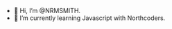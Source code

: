 - 👋 Hi, I’m @NRMSMITH.
- 🌱 I’m currently learning Javascript with Northcoders.

<!---
NRMSMITH/NRMSMITH is a ✨ special ✨ repository because its `README.md` (this file) appears on your GitHub profile.
You can click the Preview link to take a look at your changes.
--->
